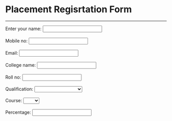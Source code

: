 <!DOCTYPE html>
<html lang="en">
<head>
    <meta charset="UTF-8">
    <meta name="viewport" content="width=device-width, initial-scale=1.0">
    <title>Placement Regisrtation Form</title>
</head>
<body>
    <h1> Placement Regisrtation Form </h1>
    <hr>
    <div>
    <label for ="name">Enter your name:</label>
    <input type="Text" id="name" name="name"> <br>
    </div>
    <br>
    <div>
    <label for ="tel">Mobile no:</label>
    <input type="tel" id="tel" name="tel"> <br>
    </div>
    <br>
    <div>
    <label for ="email">Email:</label>
    <input type="email" id="email" name="email"> <br>
    </div>
    <br>
    <div>
    <label for ="College">College name:</label>
    <input type="text" id="College" name="College"> <br>
    </div>
    <br>
    <div>
    <label for ="Roll">Roll no:</label>
    <input type="text" id="Roll" name="Roll"> <br>
    </div>
    <br>
    <div>
    <label for="Qualification">Qualification:</label>
    <select name="text" id="Qualification">
        <option value=""></option>
        <option value="BE">BE</option>
        <option value="B.Tech">B.Tech</option>
        <option value="Diploma/Intermediate">Diploma/Intermediate</option>
        <option value="10 standard">10 standard</option>
    </select>
    </div>
    <br>
    <div>
    <label for="Course">Course:</label>
    <select name="name" id="Course">
        <option value=""></option>
        <option value="ECE">ECE</option>
        <option value="EEE">EEE</option>
        <option value="CSE">CSE</option>
        <option value="IT">IT</option>
    </select>
    </div>
    <br>
    <div>
        <label for="Percentage">Percentage:</label>
        <input type="float" id="Percentage" name="Percentage">
    </div>
    <br>
    
    
        
</body>
</html>
